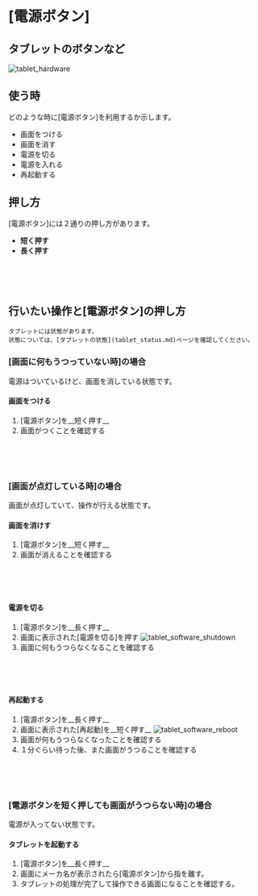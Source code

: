 # [電源ボタン]

## タブレットのボタンなど

![tablet_hardware](http://drive.google.com/uc?export=view&id=15Wb_ReivWOwiay2kswM_lAJ42kX7vxfn)

## 使う時

どのような時に[電源ボタン]を利用するか示します。

  * 画面をつける
  * 画面を消す
  * 電源を切る
  * 電源を入れる
  * 再起動する

## 押し方

[電源ボタン]には２通りの押し方があります。

  * __短く押す__
  * __長く押す__

<br>
<br>
<br>

## 行いたい操作と[電源ボタン]の押し方

    タブレットには状態があります。
    状態については、[タブレットの状態](tablet_status.md)ページを確認してください。


### [画面に何もうつっていない時]の場合

電源はついているけど、画面を消している状態です。

#### 画面をつける

  1. [電源ボタン]を__短く押す__
  2. 画面がつくことを確認する


<br>
<br>
<br>

### [画面が点灯している時]の場合

画面が点灯していて、操作が行える状態です。

#### 画面を消けす

  1. [電源ボタン]を__短く押す__
  2. 画面が消えることを確認する

<br>
<br>
<br>

#### 電源を切る

  1. [電源ボタン]を__長く押す__
  2. 画面に表示された[電源を切る]を押す
![tablet_software_shutdown](http://drive.google.com/uc?export=view&id=1WhAmxMgfQb1wzb-SbPPi3EC3Q-m1sdGk)
  3. 画面に何もうつらなくなることを確認する

<br>
<br>
<br>

#### 再起動する

  1. [電源ボタン]を__長く押す__
  2. 画面に表示された[再起動]を__短く押す__
![tablet_software_reboot](http://drive.google.com/uc?export=view&id=1YHoPhUtkz0wL_d4qHs7gicBlsV0h9Yw_)
  3. 画面が何もうつらなくなったことを確認する
  4. １分ぐらい待った後、また画面がうつることを確認する

<br>
<br>
<br>

### [電源ボタンを短く押しても画面がうつらない時]の場合

電源が入ってない状態です。

#### タブレットを起動する

  1. [電源ボタン]を__長く押す__
  2. 画面にメーカ名が表示されたら[電源ボタン]から指を離す。
  3. タブレットの処理が完了して操作できる画面になることを確認する。

<br>
<br>
<br>
